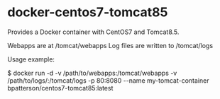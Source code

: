 # docker-centos7-tomcat85

Provides a Docker container with CentOS7 and Tomcat8.5.

Webapps are at /tomcat/webapps
Log files are written to /tomcat/logs

Usage example:

$ docker run -d -v /path/to/webapps:/tomcat/webapps -v /path/to/logs/:/tomcat/logs -p 80:8080 --name my-tomcat-container bpatterson/centos7-tomcat85:latest

